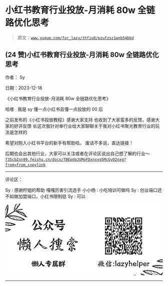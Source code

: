# 小红书教育行业投放-月消耗 80w 全链路优化思考

> 原文：[`www.yuque.com/for_lazy/thfiu8/pzufzsz1wnb54bbd`](https://www.yuque.com/for_lazy/thfiu8/pzufzsz1wnb54bbd)

## (24 赞)小红书教育行业投放-月消耗 80w 全链路优化思考

作者： Sy

日期：2023-12-18

《小红书教育行业投放-月消耗 80w 全链路优化思考》

哈喽   我是 sy 懂一点小红书且懂一点投放的 00 后

之前发布的《小红书投放教程》感谢大家支持
也收到了大家蛮多的反馈，感谢大家的好评反馈
长这次我针对单行业给大家聊聊关于我对小红书聚光教育行业的玩法是怎样的

希望对刚入小红书平台的新手有帮助哈。
废话不多说，直达链接！

后期也会出其他行业，大家可以关注或者在评论区说出自己想了解的行业～[`f35cb2sn99.feishu.cn/docx/TBEpdgJUMoFDxnxxg5McGyO2nxg?from=from_copylink`](https://f35cb2sn99.feishu.cn/docx/TBEpdgJUMoFDxnxxg5McGyO2nxg?from=from_copylink)

* * *

评论区：

Sy : 感谢柠姐的帮助
嘎嘎厉害引流选手
小小杨 : 小吃培训可做吗
Sy : 创业端口还不如做加盟端口，小红书限制低
Sy : 可以

![](img/21de372a77ea1f441c613f7316831ae1.png)

* * *